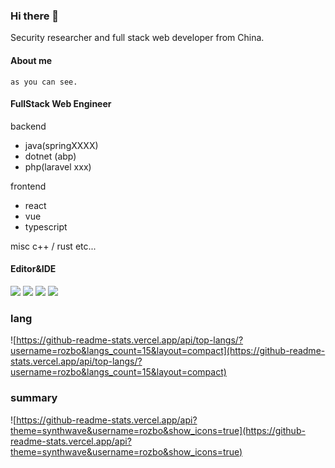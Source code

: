 ### Hi there 👋

Security researcher and full stack web developer from China.

#### About me
```
as you can see.
```
#### FullStack Web Engineer
backend
* java(springXXXX)
* dotnet (abp)
* php(laravel xxx)

frontend
* react
* vue
* typescript

misc
c++ / rust etc...



#### Editor&IDE
[![](https://img.shields.io/badge/Editor-vim-019733?style=flat-square&logo=Vim)](https://www.vim.org/)
[![](https://img.shields.io/badge/Editor-NeoVim-51a143?style=flat-square&logo=Neovim)](https://www.neovim.io/)
[![](https://img.shields.io/badge/IDE-JetBrains-714587?style=flat-square&logo=JetBrains)](https://www.jetbrains.com/?from=puck)
[![](https://img.shields.io/badge/IDE-Visual%20Studio%20Code-blue?style=flat-square&logo=Visual-Studio-Code)](https://code.visualstudio.com/)

### lang
![https://github-readme-stats.vercel.app/api/top-langs/?username=rozbo&langs_count=15&layout=compact](https://github-readme-stats.vercel.app/api/top-langs/?username=rozbo&langs_count=15&layout=compact)

### summary
![https://github-readme-stats.vercel.app/api?theme=synthwave&username=rozbo&show_icons=true](https://github-readme-stats.vercel.app/api?theme=synthwave&username=rozbo&show_icons=true)
